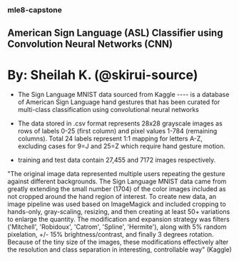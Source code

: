 ### mle8-capstone
## American Sign Language (ASL) Classifier using Convolution Neural Networks (CNN)

# By: Sheilah K. (@skirui-source) 


* The Sign Language MNIST data sourced from Kaggle  ---- is a database of American Sign Language hand gestures that has been curated 
for multi-class classification using convolutional neural networks

* The data stored in .csv format represents 28x28 grayscale images as rows of labels 0-25 (first column) and pixel values 
1-784 (remaining columns). Total 24 labels represent 1:1 mapping for letters A-Z, excluding cases for 9=J and 25=Z which require hand 
gesture motion. 

* training and test data contain 27,455 and 7172 images respectively.  


"The original image data represented multiple users repeating the gesture against different backgrounds. The Sign Language MNIST data came from greatly extending the small number (1704) of the color images included as not cropped around the hand region of interest. To create new data, an image pipeline was used based on ImageMagick and included cropping to hands-only, gray-scaling, resizing, and then creating at least 50+ variations to enlarge the quantity. The modification and expansion strategy was filters ('Mitchell', 'Robidoux', 'Catrom', 'Spline', 'Hermite'), along with 5% random pixelation, +/- 15% brightness/contrast, and finally 3 degrees rotation. Because of the tiny size of the images, these modifications effectively alter the resolution and class separation in interesting, controllable way" (Kaggle)
